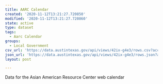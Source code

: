 ```yaml
---
title: AARC Calendar
created: '2020-11-12T13:21:27.720850'
modified: '2020-11-12T13:21:27.720860'
state: active
type: dataset
tags:
  - Aarc Calendar
groups:
  - Local Government
csv_url: 'https://data.austintexas.gov/api/views/42ix-g4e3/rows.csv?accessType=DOWNLOAD'
json_url: 'https://data.austintexas.gov/api/views/42ix-g4e3/rows.json?accessType=DOWNLOAD'
layout: post

---
```

Data for the Asian American Resource Center web calendar
